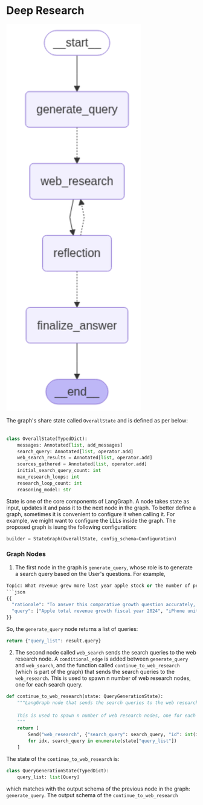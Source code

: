 # Deep Research

![Alt Text](figures/graph_search_1.png)


The graph's share state called `OverallState` and is defined as per below:

```Python

class OverallState(TypedDict):
    messages: Annotated[list, add_messages]
    search_query: Annotated[list, operator.add]
    web_search_results = Annotated[list, operator.add]
    sources_gathered = Annotated[list, operator.add]
    initial_search_query_count: int
    max_research_loops: int
    research_loop_count: int
    reasoning_model: str
```

State is one of the core components of LangGraph. A node takes state as input, updates it and
pass it to the next node in the graph. To better define a graph, sometimes it is convenient to 
configure it when calling it. For example, we might want to configure the LLLs inside the graph. 
The proposed graph is isung the following configuration:

```python
builder = StateGraph(OverallState, config_schema=Configuration)
```


### Graph Nodes

1. The first node in the graph is `generate_query`, whose role is to generate a search query 
based on the User's questions. For example,

  ```python
  Topic: What revenue grew more last year apple stock or the number of people buying an iphone
  ```json
  {{
    "rationale": "To answer this comparative growth question accurately, we need specific data points on Apple's stock performance and iPhone sales metrics. These queries target the precise financial information needed: company revenue trends, product-specific unit sales figures, and stock price movement over the same fiscal period for direct comparison.",
    "query": ["Apple total revenue growth fiscal year 2024", "iPhone unit sales growth fiscal year 2024", "Apple stock price growth fiscal year 2024"],
  }}
  ```

So, the `generate_query` node returns a list of queries:

```python
return {"query_list": result.query}
```

2. The second node called `web_search` sends the search queries to the web research node. A `conditional_edge` is added between
   `generate_query` and `web_search`, and the function called `continue_to_web_research` (which is part of the graph) that sends the search queries 
   to the `web_research`. This is used to spawn n number of web research nodes, one for each search query.
   
```python
def continue_to_web_research(state: QueryGenerationState):
    """LangGraph node that sends the search queries to the web research node.

    This is used to spawn n number of web research nodes, one for each search query.
    """
    return [
        Send("web_research", {"search_query": search_query, "id": int(idx)})
        for idx, search_query in enumerate(state["query_list"])
    ]
```

   The state of the `continue_to_web_research` is:

```python
class QueryGenerationState(TypedDict):
    query_list: list[Query]
```

which matches with the output schema of the previous node in the graph: `generate_query`. The output 
schema of the `continue_to_web_research`

